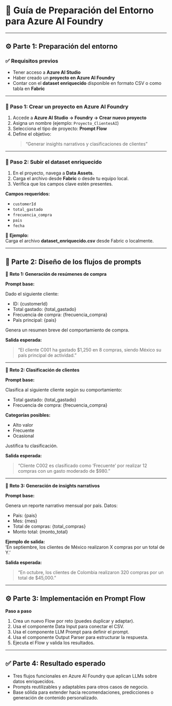 # 🤖 **Guía de Preparación del Entorno para Azure AI Foundry**

---

## ⚙️ **Parte 1: Preparación del entorno**

### ✅ **Requisitos previos**

- Tener acceso a **Azure AI Studio**  
- Haber creado un **proyecto en Azure AI Foundry**  
- Contar con el **dataset enriquecido** disponible en formato CSV o como tabla en **Fabric**

---

### 🔹 **Paso 1: Crear un proyecto en Azure AI Foundry**

1. Accede a **Azure AI Studio → Foundry → Crear nuevo proyecto**  
2. Asigna un nombre (ejemplo: `Proyecto_ClientesAI`)  
3. Selecciona el tipo de proyecto: **Prompt Flow**  
4. Define el objetivo:  
   > “Generar insights narrativos y clasificaciones de clientes”

---

### 🔹 **Paso 2: Subir el dataset enriquecido**

1. En el proyecto, navega a **Data Assets**.  
2. Carga el archivo desde **Fabric** o desde tu equipo local.  
3. Verifica que los campos clave estén presentes.  

**Campos requeridos:**
- `customerId`
- `total_gastado`
- `frecuencia_compra`
- `pais`
- `fecha`

📂 **Ejemplo:**  
Carga el archivo **dataset_enriquecido.csv** desde Fabric o localmente.

---

## 🧠 **Parte 2: Diseño de los flujos de prompts**

🔹 **Reto 1: Generación de resúmenes de compra**

**Prompt base:**

Dado el siguiente cliente:  
- ID: {customerId}  
- Total gastado: {total_gastado}  
- Frecuencia de compra: {frecuencia_compra}  
- País principal: {pais}  

Genera un resumen breve del comportamiento de compra.  

**Salida esperada:**

> “El cliente C001 ha gastado $1,250 en 8 compras, siendo México su país principal de actividad.”

---

🔹 **Reto 2: Clasificación de clientes**

**Prompt base:**  

Clasifica al siguiente cliente según su comportamiento:  
- Total gastado: {total_gastado}  
- Frecuencia de compra: {frecuencia_compra}  

**Categorías posibles:**  
- Alto valor  
- Frecuente  
- Ocasional  

Justifica tu clasificación.  

**Salida esperada:**

> “Cliente C002 es clasificado como ‘Frecuente’ por realizar 12 compras con un gasto moderado de $980.”

---

🔹 **Reto 3: Generación de insights narrativos**

**Prompt base:**  

Genera un reporte narrativo mensual por país. Datos:  
- País: {pais}  
- Mes: {mes}  
- Total de compras: {total_compras}  
- Monto total: {monto_total}  

**Ejemplo de salida:**  
‘En septiembre, los clientes de México realizaron X compras por un total de Y.’  

**Salida esperada:**

> “En octubre, los clientes de Colombia realizaron 320 compras por un total de $45,000.”

---

## ⚙️ **Parte 3: Implementación en Prompt Flow**

**Paso a paso**

1. Crea un nuevo Flow por reto (puedes duplicar y adaptar).  
2. Usa el componente Data Input para conectar el CSV.  
3. Usa el componente LLM Prompt para definir el prompt.  
4. Usa el componente Output Parser para estructurar la respuesta.  
5. Ejecuta el Flow y valida los resultados.  

---

## ✅ **Parte 4: Resultado esperado**

- Tres flujos funcionales en Azure AI Foundry que aplican LLMs sobre datos enriquecidos.  
- Prompts reutilizables y adaptables para otros casos de negocio.  
- Base sólida para extender hacia recomendaciones, predicciones o generación de contenido personalizado.






